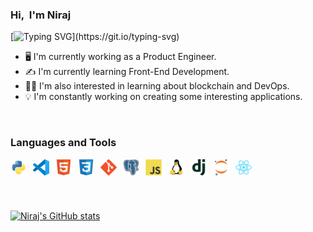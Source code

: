 
### Hi,  I'm Niraj

[![Typing SVG](https://readme-typing-svg.demolab.com?font=Fira+Code&pause=1000&width=435&lines=I'm+a+Python+Developer!)](https://git.io/typing-svg)

- 🖥️ I'm currently working as a Product Engineer.
- ✍️  I'm currently learning Front-End Development.
- 👨‍💻 I'm also interested in learning about blockchain and DevOps.
- :bulb: I'm constantly working on creating some interesting applications. 

<br/>

### Languages and Tools

<img align="left" alt="python" width="26px" src="https://github.com/devicons/devicon/blob/v2.15.1/icons/python/python-original.svg" style="padding-right:10px;" />
<img align="left" alt="Visual Studio Code" width="26px" src="https://github.com/devicons/devicon/blob/v2.15.1/icons/vscode/vscode-original.svg" style="padding-right:10px;" />
<img align="left" alt="HTML5" width="26px" src="https://github.com/devicons/devicon/blob/v2.15.1/icons/html5/html5-original.svg" style="padding-right:10px;" />
<img align="left" alt="CSS3" width="26px" src="https://github.com/devicons/devicon/blob/v2.15.1/icons/css3/css3-original.svg" style="padding-right:10px;" />
<img align="left" alt="git" width="26px" src="https://github.com/devicons/devicon/blob/v2.15.1/icons/git/git-original.svg" style="padding-right:10px;" />
<img align="left" alt="postgres" width="26px" src="https://github.com/devicons/devicon/blob/v2.15.1/icons/postgresql/postgresql-original.svg" style="padding-right:10px;" />
<img align="left" alt="javscript" width="26px" src="https://github.com/devicons/devicon/blob/v2.15.1/icons/javascript/javascript-original.svg" style="padding-right:10px;" />
<img align="left" alt="linux" width="26px" src="https://github.com/devicons/devicon/blob/v2.15.1/icons/linux/linux-original.svg" style="padding-right:10px;" />
<img align="left" alt="django" width="26px" src="https://github.com/devicons/devicon/blob/v2.15.1/icons/django/django-plain.svg" style="padding-right:10px;" />
<img align="left" alt="jupyter-notebook" width="26px" src="https://github.com/devicons/devicon/blob/v2.15.1/icons/jupyter/jupyter-original.svg" style="padding-right:10px;" />
<img align="left" alt="react" width="26px" src="https://github.com/devicons/devicon/blob/v2.15.1/icons/react/react-original.svg" style="padding-right:10px;" />

<br />
<br />
<br />
<br />

[![Niraj's GitHub stats](https://github-readme-stats.vercel.app/api?username=nrjp)](https://github.com/anuraghazra/github-readme-stats)

<br />
<br />

<!-- [![Top Langs](https://github-readme-stats.vercel.app/api/top-langs/?username=nrjp&hide_progress=true)](https://github.com/nrjp/github-readme-stats)
 -->
